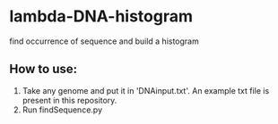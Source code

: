 # lambda-DNA-histogram
find occurrence of sequence and build a histogram

## How to use:
1. Take any genome and put it in 'DNAinput.txt'. An example txt file is present in this repository.
2. Run findSequence.py
